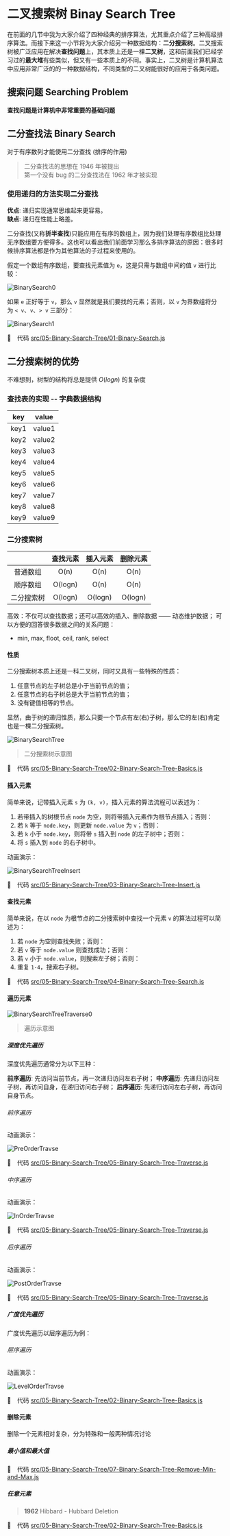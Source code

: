 # 二叉搜索树 Binay Search Tree

在前面的几节中我为大家介绍了四种经典的排序算法，尤其重点介绍了三种高级排序算法。而接下来这一小节将为大家介绍另一种数据结构：**二分搜索树**。二叉搜索树被广泛应用在解决**查找问题**上，其本质上还是一棵**二叉树**，这和前面我们已经学习过的**最大堆**有些类似，但又有一些本质上的不同。事实上，二叉树是计算机算法中应用非常广泛的的一种数据结构，不同类型的二叉树能很好的应用于各类问题。

## 搜索问题 Searching Problem

**查找问题是计算机中非常重要的基础问题**

## 二分查找法 Binary Search

对于有序数列才能使用二分查找 (排序的作用)

> 二分查找法的思想在 1946 年被提出<br>
> 第一个没有 bug 的二分查找法在 1962 年才被实现

### 使用递归的方法实现二分查找

**优点**: 递归实现通常思维起来更容易。<br>
**缺点**: 递归在性能上略差。

二分查找(又称**折半查找**)只能应用在有序的数组上，因为我们处理有序数组比处理无序数组要方便得多。这也可以看出我们前面学习那么多排序算法的原因：很多时候排序算法都是作为其他算法的子过程来使用的。

假定一个数组有序数组，要查找元素值为 `e`，这是只需与数组中间的值 `v` 进行比较：

![BinarySearch0](assets/BinarySearch0.png)

如果 `e` 正好等于 `v`，那么 `v` 显然就是我们要找的元素；否则，以 `v` 为界数组将分为 `< v`、`v`、`> v` 三部分：

![BinarySearch1](assets/BinarySearch1.png)

🔗&emsp;代码 [src/05-Binary-Search-Tree/01-Binary-Search.js](../src/05-Binary-Search-Tree/01-Binary-Search.js)

## 二分搜索树的优势

不难想到，树型的结构将总是提供 $O(log{n})$ 的复杂度

### 查找表的实现 -- 字典数据结构

| key  | value  |
|:----:|:------:|
| key1 | value1 |
| key2 | value2 |
| key3 | value3 |
| key4 | value4 |
| key5 | value5 |
| key6 | value6 |
| key7 | value7 |
| key8 | value8 |
| key9 | value9 |

### 二分搜索树

|           | 查找元素 | 插入元素 | 删除元素 |
|:---------:|:-------:|:-------:|:------:|
| 普通数组   | O(n)    | O(n)    | O(n)   |
| 顺序数组   | O(logn) | O(n)    | O(n)   |
| 二分搜索树 | O(logn) | O(logn) | O(logn) |

高效：不仅可以查找数据；还可以高效的插入、删除数据 —— 动态维护数据；
可以方便的回答很多数据之间的关系问题：

- min, max, floot, ceil, rank, select

#### 性质

二分搜索树本质上还是一科二叉树，同时又具有一些特殊的性质：

1. 任意节点的左子树总是小于当前节点的值；
2. 任意节点的右子树总是大于当前节点的值；
3. 没有键值相等的节点。

显然，由于树的递归性质，那么只要一个节点有左(右)子树，那么它的左(右)肯定也是一棵二分搜索树。

![BinarySearchTree](assets/BinarySearchTree1.png)

> 二分搜索树示意图

🔗&emsp;代码 [src/05-Binary-Search-Tree/02-Binary-Search-Tree-Basics.js](../src/05-Binary-Search-Tree/02-Binary-Search-Tree-Basics.js)

#### 插入元素

简单来说，记带插入元素 `s` 为 `(k, v)`，插入元素的算法流程可以表述为：

1. 若带插入的树根节点 `node` 为空，则将带插入元素作为根节点插入；否则：
2. 若 `k` 等于 `node.key`，则更新 `node.value` 为 `v`；否则：
3. 若 `k` 小于 `node.key`，则将带 `s` 插入到 `node` 的左子树中；否则：
4. 将 `s` 插入到 `node` 的右子树中。

动画演示：

![BinarySearchTreeInsert](assets/BinarySearchTreeInsert.gif)

🔗&emsp;代码 [src/05-Binary-Search-Tree/03-Binary-Search-Tree-Insert.js](../src/05-Binary-Search-Tree/03-Binary-Search-Tree-Insert.js)

#### 查找元素

简单来说，在以 `node` 为根节点的二分搜索树中查找一个元素 `v` 的算法过程可以简述为：

1. 若 `node` 为空则查找失败；否则：
2. 若 `v` 等于 `node.value` 则查找成功；否则：
3. 若 `v` 小于 `node.value`，则搜索左子树；否则：
4. 重复 `1-4`，搜索右子树。

🔗&emsp;代码 [src/05-Binary-Search-Tree/04-Binary-Search-Tree-Search.js](../src/05-Binary-Search-Tree/04-Binary-Search-Tree-Search.js)

#### 遍历元素

![BinarySearchTreeTraverse0](assets/BinarySearchTreeTraverse0.png)

> 遍历示意图

##### 深度优先遍历

深度优先遍历通常分为以下三种：

**前序遍历**: 先访问当前节点，再一次递归访问左右子树；
**中序遍历**: 先递归访问左子树，再访问自身，在递归访问右子树；
**后序遍历**: 先递归访问左右子树，再访问自身节点。

###### 前序遍历

动画演示：

![PreOrderTravse](assets/PreOrderTravse.gif)

🔗&emsp;代码 [src/05-Binary-Search-Tree/05-Binary-Search-Tree-Traverse.js](../src/05-Binary-Search-Tree/05-Binary-Search-Tree-Traverse.js)

###### 中序遍历

动画演示：

![InOrderTravse](assets/InOrderTravse.gif)

🔗&emsp;代码 [src/05-Binary-Search-Tree/05-Binary-Search-Tree-Traverse.js](../src/05-Binary-Search-Tree/05-Binary-Search-Tree-Traverse.js)

###### 后序遍历

动画演示：

![PostOrderTravse](assets/PostOrderTravse.gif)

🔗&emsp;代码 [src/05-Binary-Search-Tree/05-Binary-Search-Tree-Traverse.js](../src/05-Binary-Search-Tree/05-Binary-Search-Tree-Traverse.js)

##### 广度优先遍历

广度优先遍历以层序遍历为例：

###### 层序遍历

动画演示：

![LevelOrderTravse](assets/LevelOrderTravse.gif)

🔗&emsp;代码 [src/05-Binary-Search-Tree/02-Binary-Search-Tree-Basics.js](../src/05-Binary-Search-Tree/02-Binary-Search-Tree-Basics.js)

#### 删除元素

删除一个元素相对复杂，分为特殊和一般两种情况讨论

##### 最小值和最大值

🔗&emsp;代码 [src/05-Binary-Search-Tree/07-Binary-Search-Tree-Remove-Min-and-Max.js](../src/05-Binary-Search-Tree/07-Binary-Search-Tree-Remove-Min-and-Max.js)

##### 任意元素

> **1962** Hibbard - Hubbard Deletion

🔗&emsp;代码 [src/05-Binary-Search-Tree/02-Binary-Search-Tree-Basics.js](../src/05-Binary-Search-Tree/02-Binary-Search-Tree-Basics.js)
